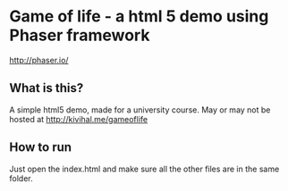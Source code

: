 # Game of life - a html 5 demo using Phaser framework
http://phaser.io/

## What is this?

A simple html5 demo, made for a university course.  May or may not be hosted at http://kivihal.me/gameoflife

## How to run

Just open the index.html and make sure all the other files are in the same folder.

